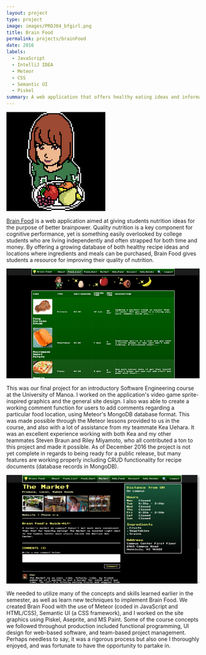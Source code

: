 ```yaml
---
layout: project
type: project
image: images/PROJ04_bfgirl.png
title: Brain Food
permalink: projects/brainFood
date: 2016
labels:
  - JavaScript
  - IntelliJ IDEA
  - Meteor
  - CSS
  - Semantic UI
  - Piskel
summary: A web application that offers healthy eating ideas and information about locations near the UH Manoa campus where you can buy ingredients for recipes as well as healthy meals.
---
```


<img class="ui medium left floated rounded image" src="../images/PROJ04_bfgirl.png">

<a href="https://brain-food.github.io/">Brain Food</a> is a web application aimed at giving students nutrition ideas for the purpose of better brainpower.  Quality nutrition is a key component for cognitive performance, yet is something easily overlooked by college students who are living independently and often strapped for both time and money.  By offering a growing database of both healthy recipe ideas and locations where ingredients and meals can be purchased, Brain Food gives students a resource for improving their quality of nutrition.

<img class="ui image" src="../images/PROJ04_leadoff.png">

This was our final project for an introductory Software Engineering course at the University of Manoa.  I worked on the application's video game sprite-inspired graphics and the general site design.  I also was able to create a working comment function for users to add comments regarding a particular food location, using Meteor's MongoDB database format.  This was made possible through the Meteor lessons provided to us in the course, and also with a lot of assistance from my teammate Kea Uehara.  It was an excellent experience working with both Kea and my other teammates Steven Braun and Riley Miyamoto, who all contributed a ton to this project and made it possible.  As of December 2016 the project is not yet complete in regards to being ready for a public release, but many features are working properly including CRUD functionality for recipe documents (database records in MongoDB).

<img class="ui image" src="../images/PROJ04_market.png">

We needed to utilize many of the concepts and skills learned earlier in the semester, as well as learn new techniques to implement Brain Food.  We created Brain Food with the use of Meteor (coded in JavaScript and HTML/CSS), Semantic UI (a CSS framework), and I worked on the site graphics using Piskel, Aseprite, and MS Paint.  Some of the course concepts we followed throughout production included functional programming, UI design for web-based software, and team-based project management.  Perhaps needless to say, it was a rigorous process but also one I thoroughly enjoyed, and was fortunate to have the opportunity to partake in.
